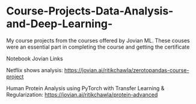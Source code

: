 # Course-Projects-Data-Analysis-and-Deep-Learning-
My course projects from the courses offered by Jovian ML. These couses were an essential part in completing the course and getting the certificate 

Notebook Jovian Links

Netflix shows analysis:  https://jovian.ai/ritikchawla/zerotopandas-course-project

Human Protein Analysis using PyTorch with Transfer Learning & Regularization:  https://jovian.ai/ritikchawla/protein-advanced
